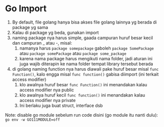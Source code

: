 # Go Import


1. By default, file golang hanya bisa akses file golang lainnya yg berada di package yg sama
2. Kalau di package yg beda, gunakan import
3. naming package nya harus simple, gaada campuran huruf besar kecil dan campuran _ atau -, misal:
   1. namanya harus `package somepackage` gaboleh `package SomePackage` atau `package somePackage` atau `package some_package`
   2. karena nama package harus mengikuti nama folder, jadi aturan ini juga wajib diterapin ke nama folder tempat library tersebut berada
4. di golang naming function nya harus diawali pake huruf besar misal `func Function()`, kalo engga misal `func function()` gabisa diimport (ini terkait access modifier)
   1. klo awalnya huruf besar `func Function()` ini menandakan kalau access modifier nya public
   2. klo awalnya huruf kecil `func function()` ini menandakan kalau access modifier nya private
   3. Ini berlaku juga buat struct, interface dsb

Note: disable go module sebelum run code disini (go module itu nanti dulu): `go env -w GO111MODULE=off`
